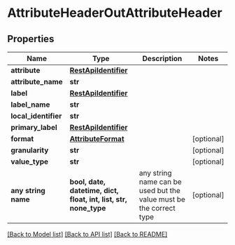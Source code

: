 # AttributeHeaderOutAttributeHeader


## Properties
Name | Type | Description | Notes
------------ | ------------- | ------------- | -------------
**attribute** | [**RestApiIdentifier**](RestApiIdentifier.md) |  | 
**attribute_name** | **str** |  | 
**label** | [**RestApiIdentifier**](RestApiIdentifier.md) |  | 
**label_name** | **str** |  | 
**local_identifier** | **str** |  | 
**primary_label** | [**RestApiIdentifier**](RestApiIdentifier.md) |  | 
**format** | [**AttributeFormat**](AttributeFormat.md) |  | [optional] 
**granularity** | **str** |  | [optional] 
**value_type** | **str** |  | [optional] 
**any string name** | **bool, date, datetime, dict, float, int, list, str, none_type** | any string name can be used but the value must be the correct type | [optional]

[[Back to Model list]](../README.md#documentation-for-models) [[Back to API list]](../README.md#documentation-for-api-endpoints) [[Back to README]](../README.md)


